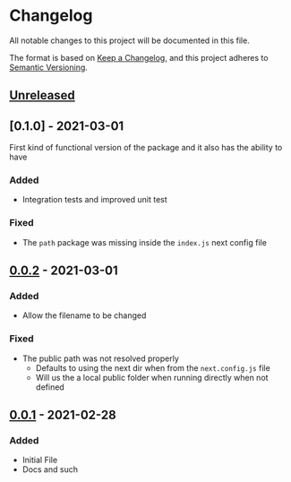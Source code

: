 # Changelog
All notable changes to this project will be documented in this file.

The format is based on [Keep a Changelog](https://keepachangelog.com/en/1.0.0/),
and this project adheres to [Semantic Versioning](https://semver.org/spec/v2.0.0.html).

## [Unreleased]

## [0.1.0] - 2021-03-01

First kind of functional version of the package and it also has the ability to have
### Added
- Integration tests and improved unit test

### Fixed
- The `path` package was missing inside the `index.js` next config file

## [0.0.2] - 2021-03-01

### Added
- Allow the filename to be changed

### Fixed
- The public path was not resolved properly
  - Defaults to using the next dir when from the `next.config.js` file
  - Will us the a local public folder when running directly when not defined


## [0.0.1] - 2021-02-28
### Added
- Initial File
- Docs and such

[Unreleased]: https://github.com/reecem/prismic-sitemap/compare/v0.1.0...HEAD
[0.0.2]: https://github.com/reecem/prismic-sitemap/tag/v0.1.0
[0.0.2]: https://github.com/reecem/prismic-sitemap/tag/v0.0.2
[0.0.1]: https://github.com/reecem/prismic-sitemap/tag/v0.0.1
